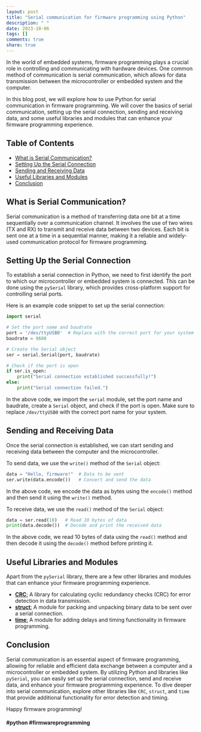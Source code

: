 ```yaml
---
layout: post
title: "Serial communication for firmware programming using Python"
description: " "
date: 2023-10-06
tags: []
comments: true
share: true
---
```


In the world of embedded systems, firmware programming plays a crucial role in controlling and communicating with hardware devices. One common method of communication is serial communication, which allows for data transmission between the microcontroller or embedded system and the computer.

In this blog post, we will explore how to use Python for serial communication in firmware programming. We will cover the basics of serial communication, setting up the serial connection, sending and receiving data, and some useful libraries and modules that can enhance your firmware programming experience.

## Table of Contents
- [What is Serial Communication?](#what-is-serial-communication)
- [Setting Up the Serial Connection](#setting-up-the-serial-connection)
- [Sending and Receiving Data](#sending-and-receiving-data)
- [Useful Libraries and Modules](#useful-libraries-and-modules)
- [Conclusion](#conclusion)

## What is Serial Communication?
Serial communication is a method of transferring data one bit at a time sequentially over a communication channel. It involves the use of two wires (TX and RX) to transmit and receive data between two devices. Each bit is sent one at a time in a sequential manner, making it a reliable and widely-used communication protocol for firmware programming.

## Setting Up the Serial Connection
To establish a serial connection in Python, we need to first identify the port to which our microcontroller or embedded system is connected. This can be done using the `pySerial` library, which provides cross-platform support for controlling serial ports.

Here is an example code snippet to set up the serial connection:

```python
import serial

# Set the port name and baudrate
port = '/dev/ttyUSB0'  # Replace with the correct port for your system
baudrate = 9600

# Create the Serial object
ser = serial.Serial(port, baudrate)

# Check if the port is open
if ser.is_open:
    print("Serial connection established successfully!")
else:
    print("Serial connection failed.")
```

In the above code, we import the `serial` module, set the port name and baudrate, create a `Serial` object, and check if the port is open. Make sure to replace `/dev/ttyUSB0` with the correct port name for your system.

## Sending and Receiving Data
Once the serial connection is established, we can start sending and receiving data between the computer and the microcontroller.

To send data, we use the `write()` method of the `Serial` object:

```python
data = "Hello, firmware!"  # Data to be sent
ser.write(data.encode())   # Convert and send the data
```

In the above code, we encode the data as bytes using the `encode()` method and then send it using the `write()` method.

To receive data, we use the `read()` method of the `Serial` object:

```python
data = ser.read(10)   # Read 10 bytes of data
print(data.decode())  # Decode and print the received data
```

In the above code, we read 10 bytes of data using the `read()` method and then decode it using the `decode()` method before printing it.

## Useful Libraries and Modules
Apart from the `pySerial` library, there are a few other libraries and modules that can enhance your firmware programming experience.

- [**CRC**:](https://pypi.org/project/crc/) A library for calculating cyclic redundancy checks (CRC) for error detection in data transmission.
- [**struct**:](https://docs.python.org/3/library/struct.html) A module for packing and unpacking binary data to be sent over a serial connection.
- [**time**:](https://docs.python.org/3/library/time.html) A module for adding delays and timing functionality in firmware programming.

## Conclusion
Serial communication is an essential aspect of firmware programming, allowing for reliable and efficient data exchange between a computer and a microcontroller or embedded system. By utilizing Python and libraries like `pySerial`, you can easily set up the serial connection, send and receive data, and enhance your firmware programming experience. To dive deeper into serial communication, explore other libraries like `CRC`, `struct`, and `time` that provide additional functionality for error detection and timing.

Happy firmware programming!

#### #python #firmwareprogramming